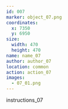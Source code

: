 ```yaml
---
id: 007
marker: object_07.png
coordinates:
  x: 7350
  y: 6950
size:
  width: 470
  height: 470
name: name_07
author: author_07
location: common
action: action_07
images:
  - 07_01.png
---
```


instructions_07

